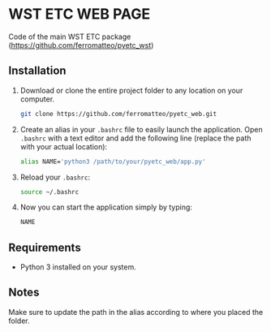 # WST ETC WEB PAGE

Code of the main WST ETC package (https://github.com/ferromatteo/pyetc_wst)

## Installation

1. Download or clone the entire project folder to any location on your computer.

   ```sh
   git clone https://github.com/ferromatteo/pyetc_web.git
   ```

2. Create an alias in your `.bashrc` file to easily launch the application. Open `.bashrc` with a text editor and add the following line (replace the path with your actual location):

   ```sh
   alias NAME='python3 /path/to/your/pyetc_web/app.py'
   ```

3. Reload your `.bashrc`:

   ```sh
   source ~/.bashrc
   ```

4. Now you can start the application simply by typing:

   ```sh
   NAME
   ```

## Requirements

- Python 3 installed on your system.

## Notes

Make sure to update the path in the alias according to where you placed the folder.
